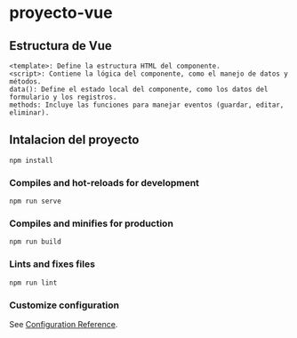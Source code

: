 # proyecto-vue
## Estructura de Vue
```
<template>: Define la estructura HTML del componente.
<script>: Contiene la lógica del componente, como el manejo de datos y métodos.
data(): Define el estado local del componente, como los datos del formulario y los registros.
methods: Incluye las funciones para manejar eventos (guardar, editar, eliminar).
```

## Intalacion del proyecto
```
npm install
```

### Compiles and hot-reloads for development
```
npm run serve
```

### Compiles and minifies for production
```
npm run build
```

### Lints and fixes files
```
npm run lint
```

### Customize configuration
See [Configuration Reference](https://cli.vuejs.org/config/).
